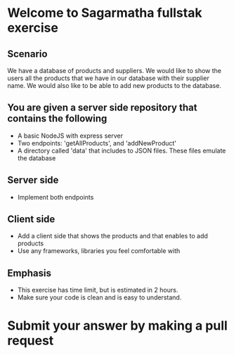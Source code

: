 # Welcome to Sagarmatha fullstak exercise

## Scenario
  We have a database of products and suppliers.
  We would like to show the users all the products that we have in our database with their supplier name.
  We would also like to be able to add new products to the database.

## You are given a server side repository that contains the following
 * A basic NodeJS with express server
 * Two endpoints: 'getAllProducts', and 'addNewProduct'
 * A directory called 'data' that includes to JSON files. These files emulate the database

## Server side
  * Implement both endpoints
 
## Client side
  * Add a client side that shows the products and that enables to add products
  * Use any frameworks, libraries you feel comfortable with

## Emphasis
* This exercise has time limit, but is estimated in 2 hours.
* Make sure your code is clean and is easy to understand. 


# Submit your answer by making a pull request
